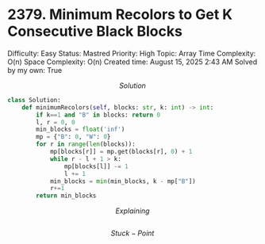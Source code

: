 # 2379. Minimum Recolors to Get K Consecutive Black Blocks

Difficulty: Easy
Status: Mastred
Priority: High
Topic: Array
Time Complexity: O(n)
Space Complexity: O(n)
Created time: August 15, 2025 2:43 AM
Solved by my own: True

$$
Solution
$$

```python
class Solution:
    def minimumRecolors(self, blocks: str, k: int) -> int:
        if k==1 and "B" in blocks: return 0
        l, r = 0, 0
        min_blocks = float('inf')
        mp = {"B": 0, "W": 0}
        for r in range(len(blocks)):
            mp[blocks[r]] = mp.get(blocks[r], 0) + 1
            while r - l + 1 > k:
                mp[blocks[l]] -= 1
                l += 1
            min_blocks = min(min_blocks, k - mp["B"])
            r+=1
        return min_blocks
```

$$
Explaining
$$

```

```

$$
Stuck-Point
$$

```

```